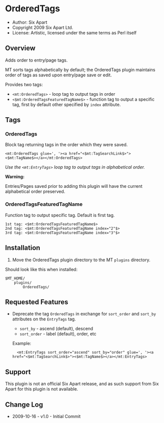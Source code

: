 # OrderedTags

* Author: Six Apart
* Copyright 2009 Six Apart Ltd.
* License: Artistic, licensed under the same terms as Perl itself


## Overview

Adds order to entry/page tags.

MT sorts tags alphabetically by default; the OrderedTags plugin maintains order of tags as saved upon entry/page save or edit.

Provides two tags:

* `<mt:OrderedTags>` - loop tag to output tags in order
* `<$mt:OrderedTagsFeaturedTagName$>` - function tag to output a specific tag, first by default other specified by `index` attribute.


## Tags

### OrderedTags

Block tag returning tags in the order which they were saved.

    <mt:OrderedTags glue=', '><a href="<$mt:TagSearchLink$>"><$mt:TagName$></a></mt:OrderedTags>

*Use the `<mt:EntryTags>` loop tag to output tags in alphabetical order.*

**Warning:**

Entries/Pages saved prior to adding this plugin will have the current alphabetical order preserved.

### OrderedTagsFeaturedTagName

Function tag to output specific tag. Default is first tag.

    1st tag: <$mt:OrderedTagsFeaturedTagName$>
    2nd tag: <$mt:OrderedTagsFeaturedTagName index="2"$>
    3rd tag: <$mt:OrderedTagsFeaturedTagName index="3"$>


## Installation

1. Move the OrderedTags plugin directory to the MT `plugins` directory.

Should look like this when installed:

    $MT_HOME/
        plugins/
            OrderedTags/

## Requested Features

* Deprecate the tag `OrderedTags` in exchange for `sort_order` and `sort_by` attributes on the `EntryTags` tag.

    * `sort_by` - ascend (default), descend
    * `sort_order` - label (default), order, etc

    Example:

        <mt:EntryTags sort_order="ascend" sort_by="order" glue=', '><a href="<$mt:TagSearchLink$>"><$mt:TagName$></a></mt:EntryTags>


## Support

This plugin is not an official Six Apart release, and as such support from Six Apart for this plugin is not available.


## Change Log

* 2009-10-16 - v1.0 - Initial Commit
